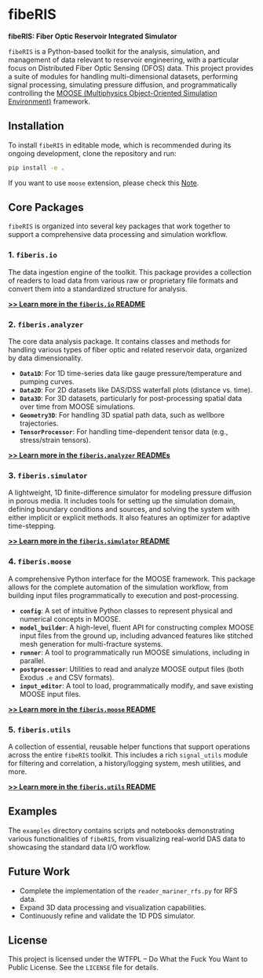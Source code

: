 # fibeRIS

**fibeRIS: Fiber Optic Reservoir Integrated Simulator**

`fibeRIS` is a Python-based toolkit for the analysis, simulation, and management of data relevant to reservoir engineering, with a particular focus on Distributed Fiber Optic Sensing (DFOS) data. This project provides a suite of modules for handling multi-dimensional datasets, performing signal processing, simulating pressure diffusion, and programmatically controlling the [MOOSE (Multiphysics Object-Oriented Simulation Environment)](https://mooseframework.inl.gov/) framework.

## Installation

To install `fibeRIS` in editable mode, which is recommended during its ongoing development, clone the repository and run:

```bash
pip install -e .
```

If you want to use `moose` extension, please check this [Note](https://shenyaojin.github.io/theory/fiberis-setup/).

## Core Packages

`fibeRIS` is organized into several key packages that work together to support a comprehensive data processing and simulation workflow.

### 1. `fiberis.io`

The data ingestion engine of the toolkit. This package provides a collection of readers to load data from various raw or proprietary file formats and convert them into a standardized structure for analysis.

**[>> Learn more in the `fiberis.io` README](./src/fiberis/io/README.md)**

### 2. `fiberis.analyzer`

The core data analysis package. It contains classes and methods for handling various types of fiber optic and related reservoir data, organized by data dimensionality.

-   **`Data1D`**: For 1D time-series data like gauge pressure/temperature and pumping curves.
-   **`Data2D`**: For 2D datasets like DAS/DSS waterfall plots (distance vs. time).
-   **`Data3D`**: For 3D datasets, particularly for post-processing spatial data over time from MOOSE simulations.
-   **`Geometry3D`**: For handling 3D spatial path data, such as wellbore trajectories.
-   **`TensorProcessor`**: For handling time-dependent tensor data (e.g., stress/strain tensors).

**[>> Learn more in the `fiberis.analyzer` READMEs](./src/fiberis/analyzer/)**

### 3. `fiberis.simulator`

A lightweight, 1D finite-difference simulator for modeling pressure diffusion in porous media. It includes tools for setting up the simulation domain, defining boundary conditions and sources, and solving the system with either implicit or explicit methods. It also features an optimizer for adaptive time-stepping.

**[>> Learn more in the `fiberis.simulator` README](./src/fiberis/simulator/README.md)**

### 4. `fiberis.moose`

A comprehensive Python interface for the MOOSE framework. This package allows for the complete automation of the simulation workflow, from building input files programmatically to execution and post-processing.

-   **`config`**: A set of intuitive Python classes to represent physical and numerical concepts in MOOSE.
-   **`model_builder`**: A high-level, fluent API for constructing complex MOOSE input files from the ground up, including advanced features like stitched mesh generation for multi-fracture systems.
-   **`runner`**: A tool to programmatically run MOOSE simulations, including in parallel.
-   **`postprocessor`**: Utilities to read and analyze MOOSE output files (both Exodus `.e` and CSV formats).
-   **`input_editor`**: A tool to load, programmatically modify, and save existing MOOSE input files.

**[>> Learn more in the `fiberis.moose` README](./src/fiberis/moose/README.md)**

### 5. `fiberis.utils`

A collection of essential, reusable helper functions that support operations across the entire `fibeRIS` toolkit. This includes a rich `signal_utils` module for filtering and correlation, a history/logging system, mesh utilities, and more.

**[>> Learn more in the `fiberis.utils` README](./src/fiberis/utils/README.md)**

## Examples

The `examples` directory contains scripts and notebooks demonstrating various functionalities of `fibeRIS`, from visualizing real-world DAS data to showcasing the standard data I/O workflow.

## Future Work

-   Complete the implementation of the `reader_mariner_rfs.py` for RFS data.
-   Expand 3D data processing and visualization capabilities.
-   Continuously refine and validate the 1D PDS simulator.

## License

This project is licensed under the WTFPL – Do What the Fuck You Want to Public License. See the `LICENSE` file for details.